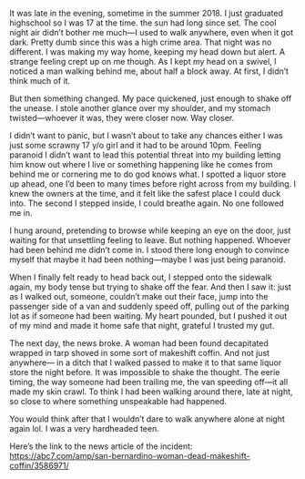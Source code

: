 It was late in the evening, sometime in the summer 2018. I just graduated highschool so I was 17 at the time. the sun had long since set. The cool night air didn’t bother me much—I used to walk anywhere, even when it got dark. Pretty dumb since this was a high crime area. That night was no different. I was making my way home, keeping my head down but alert. A strange feeling crept up on me though. As I kept my head on a swivel, I noticed a man walking behind me, about half a block away. At first, I didn’t think much of it. 

But then something changed. My pace quickened, just enough to shake off the unease. I stole another glance over my shoulder, and my stomach twisted—whoever it was, they were closer now. Way closer. 

I didn’t want to panic, but I wasn’t about to take any chances either I was just some scrawny 17 y/o girl and it had to be around 10pm. Feeling paranoid I didn’t want to lead this potential threat into my building  letting him know out where I live or something happening like he comes from behind me or cornering me to do god knows what. I spotted a liquor store up ahead, one I’d been to many times before right across from my building. I knew the owners at the time, and it felt like the safest place I could duck into. The second I stepped inside, I could breathe again. No one followed me in. 

I hung around, pretending to browse while keeping an eye on the door, just waiting for that unsettling feeling to leave. But nothing happened. Whoever had been behind me didn’t come in. I stood there long enough to convince myself that maybe it had been nothing—maybe I was just being paranoid.

When I finally felt ready to head back out, I stepped onto the sidewalk again, my body tense but trying to shake off the fear. And then I saw it: just as I walked out, someone, couldn’t make out their face, jump into the passenger side of a van and suddenly speed off, pulling out of the parking lot as if someone had been waiting. My heart pounded, but I pushed it out of my mind and made it home safe that night, grateful I trusted my gut.

The next day, the news broke. A woman had been found decapitated wrapped in tarp shoved in some sort of makeshift coffin. And not just anywhere— in a ditch that I walked passed to make it to that same liquor store the night before. It was impossible to shake the thought. The eerie timing, the way someone had been trailing me, the van speeding off—it all made my skin crawl. To think I had been walking around there, late at night, so close to where something unspeakable had happened.

You would think after that I wouldn’t dare to walk anywhere alone at night again lol. I was a very hardheaded teen. 

Here’s the link to the news article of the incident: https://abc7.com/amp/san-bernardino-woman-dead-makeshift-coffin/3586971/